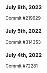 ### July 8th, 2022

Commit #219629

### July 5th, 2022

Commit #314353


### July 4th, 2022

Commit #72281
